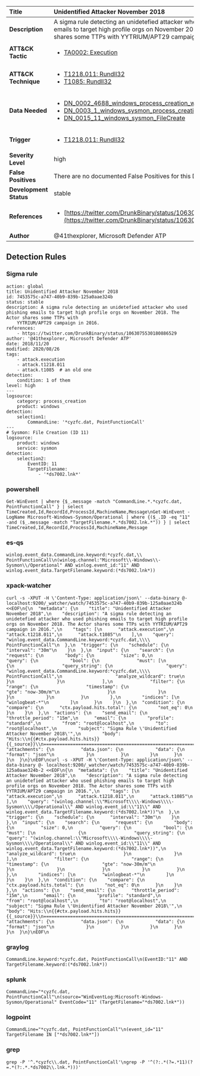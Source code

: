 | Title                    | Unidentified Attacker November 2018       |
|:-------------------------|:------------------|
| **Description**          | A sigma rule detecting an unidetefied attacker who used phishing emails to target high profile orgs on November 2018. The Actor shares some TTPs with YYTRIUM/APT29 campaign in 2016. |
| **ATT&amp;CK Tactic**    |  <ul><li>[TA0002: Execution](https://attack.mitre.org/tactics/TA0002)</li></ul>  |
| **ATT&amp;CK Technique** | <ul><li>[T1218.011: Rundll32](https://attack.mitre.org/techniques/T1218/011)</li><li>[T1085: Rundll32](https://attack.mitre.org/techniques/T1085)</li></ul>  |
| **Data Needed**          | <ul><li>[DN_0002_4688_windows_process_creation_with_commandline](../Data_Needed/DN_0002_4688_windows_process_creation_with_commandline.md)</li><li>[DN_0003_1_windows_sysmon_process_creation](../Data_Needed/DN_0003_1_windows_sysmon_process_creation.md)</li><li>[DN_0015_11_windows_sysmon_FileCreate](../Data_Needed/DN_0015_11_windows_sysmon_FileCreate.md)</li></ul>  |
| **Trigger**              | <ul><li>[T1218.011: Rundll32](../Triggers/T1218.011.md)</li></ul>  |
| **Severity Level**       | high |
| **False Positives**      |  There are no documented False Positives for this Detection Rule yet  |
| **Development Status**   | stable |
| **References**           | <ul><li>[https://twitter.com/DrunkBinary/status/1063075530180886529](https://twitter.com/DrunkBinary/status/1063075530180886529)</li></ul>  |
| **Author**               | @41thexplorer, Microsoft Defender ATP |


## Detection Rules

### Sigma rule

```
action: global
title: Unidentified Attacker November 2018
id: 7453575c-a747-40b9-839b-125a0aae324b
status: stable
description: A sigma rule detecting an unidetefied attacker who used phishing emails to target high profile orgs on November 2018. The Actor shares some TTPs with
    YYTRIUM/APT29 campaign in 2016.
references:
    - https://twitter.com/DrunkBinary/status/1063075530180886529
author: '@41thexplorer, Microsoft Defender ATP'
date: 2018/11/20
modified: 2020/08/26
tags:
    - attack.execution
    - attack.t1218.011
    - attack.t1085  # an old one
detection:
    condition: 1 of them
level: high
---
logsource:
    category: process_creation
    product: windows
detection:
    selection1:
        CommandLine: '*cyzfc.dat, PointFunctionCall'
---
# Sysmon: File Creation (ID 11)
logsource:
    product: windows
    service: sysmon
detection:
    selection2:
        EventID: 11
        TargetFilename: 
            - '*ds7002.lnk*' 
```





### powershell
    
```
Get-WinEvent | where {$_.message -match "CommandLine.*.*cyzfc.dat, PointFunctionCall" } | select TimeCreated,Id,RecordId,ProcessId,MachineName,Message\nGet-WinEvent -LogName Microsoft-Windows-Sysmon/Operational | where {($_.ID -eq "11" -and ($_.message -match "TargetFilename.*.*ds7002.lnk.*")) } | select TimeCreated,Id,RecordId,ProcessId,MachineName,Message
```


### es-qs
    
```
winlog.event_data.CommandLine.keyword:*cyzfc.dat,\\ PointFunctionCall\n(winlog.channel:"Microsoft\\-Windows\\-Sysmon\\/Operational" AND winlog.event_id:"11" AND winlog.event_data.TargetFilename.keyword:(*ds7002.lnk*))
```


### xpack-watcher
    
```
curl -s -XPUT -H \'Content-Type: application/json\' --data-binary @- localhost:9200/_watcher/watch/7453575c-a747-40b9-839b-125a0aae324b <<EOF\n{\n  "metadata": {\n    "title": "Unidentified Attacker November 2018",\n    "description": "A sigma rule detecting an unidetefied attacker who used phishing emails to target high profile orgs on November 2018. The Actor shares some TTPs with YYTRIUM/APT29 campaign in 2016.",\n    "tags": [\n      "attack.execution",\n      "attack.t1218.011",\n      "attack.t1085"\n    ],\n    "query": "winlog.event_data.CommandLine.keyword:*cyzfc.dat,\\\\ PointFunctionCall"\n  },\n  "trigger": {\n    "schedule": {\n      "interval": "30m"\n    }\n  },\n  "input": {\n    "search": {\n      "request": {\n        "body": {\n          "size": 0,\n          "query": {\n            "bool": {\n              "must": [\n                {\n                  "query_string": {\n                    "query": "winlog.event_data.CommandLine.keyword:*cyzfc.dat,\\\\ PointFunctionCall",\n                    "analyze_wildcard": true\n                  }\n                }\n              ],\n              "filter": {\n                "range": {\n                  "timestamp": {\n                    "gte": "now-30m/m"\n                  }\n                }\n              }\n            }\n          }\n        },\n        "indices": [\n          "winlogbeat-*"\n        ]\n      }\n    }\n  },\n  "condition": {\n    "compare": {\n      "ctx.payload.hits.total": {\n        "not_eq": 0\n      }\n    }\n  },\n  "actions": {\n    "send_email": {\n      "throttle_period": "15m",\n      "email": {\n        "profile": "standard",\n        "from": "root@localhost",\n        "to": "root@localhost",\n        "subject": "Sigma Rule \'Unidentified Attacker November 2018\'",\n        "body": "Hits:\\n{{#ctx.payload.hits.hits}}{{_source}}\\n================================================================================\\n{{/ctx.payload.hits.hits}}",\n        "attachments": {\n          "data.json": {\n            "data": {\n              "format": "json"\n            }\n          }\n        }\n      }\n    }\n  }\n}\nEOF\ncurl -s -XPUT -H \'Content-Type: application/json\' --data-binary @- localhost:9200/_watcher/watch/7453575c-a747-40b9-839b-125a0aae324b-2 <<EOF\n{\n  "metadata": {\n    "title": "Unidentified Attacker November 2018",\n    "description": "A sigma rule detecting an unidetefied attacker who used phishing emails to target high profile orgs on November 2018. The Actor shares some TTPs with YYTRIUM/APT29 campaign in 2016.",\n    "tags": [\n      "attack.execution",\n      "attack.t1218.011",\n      "attack.t1085"\n    ],\n    "query": "(winlog.channel:\\"Microsoft\\\\-Windows\\\\-Sysmon\\\\/Operational\\" AND winlog.event_id:\\"11\\" AND winlog.event_data.TargetFilename.keyword:(*ds7002.lnk*))"\n  },\n  "trigger": {\n    "schedule": {\n      "interval": "30m"\n    }\n  },\n  "input": {\n    "search": {\n      "request": {\n        "body": {\n          "size": 0,\n          "query": {\n            "bool": {\n              "must": [\n                {\n                  "query_string": {\n                    "query": "(winlog.channel:\\"Microsoft\\\\-Windows\\\\-Sysmon\\\\/Operational\\" AND winlog.event_id:\\"11\\" AND winlog.event_data.TargetFilename.keyword:(*ds7002.lnk*))",\n                    "analyze_wildcard": true\n                  }\n                }\n              ],\n              "filter": {\n                "range": {\n                  "timestamp": {\n                    "gte": "now-30m/m"\n                  }\n                }\n              }\n            }\n          }\n        },\n        "indices": [\n          "winlogbeat-*"\n        ]\n      }\n    }\n  },\n  "condition": {\n    "compare": {\n      "ctx.payload.hits.total": {\n        "not_eq": 0\n      }\n    }\n  },\n  "actions": {\n    "send_email": {\n      "throttle_period": "15m",\n      "email": {\n        "profile": "standard",\n        "from": "root@localhost",\n        "to": "root@localhost",\n        "subject": "Sigma Rule \'Unidentified Attacker November 2018\'",\n        "body": "Hits:\\n{{#ctx.payload.hits.hits}}{{_source}}\\n================================================================================\\n{{/ctx.payload.hits.hits}}",\n        "attachments": {\n          "data.json": {\n            "data": {\n              "format": "json"\n            }\n          }\n        }\n      }\n    }\n  }\n}\nEOF\n
```


### graylog
    
```
CommandLine.keyword:*cyzfc.dat, PointFunctionCall\n(EventID:"11" AND TargetFilename.keyword:(*ds7002.lnk*))
```


### splunk
    
```
CommandLine="*cyzfc.dat, PointFunctionCall"\n(source="WinEventLog:Microsoft-Windows-Sysmon/Operational" EventCode="11" (TargetFilename="*ds7002.lnk*"))
```


### logpoint
    
```
CommandLine="*cyzfc.dat, PointFunctionCall"\n(event_id="11" TargetFilename IN ["*ds7002.lnk*"])
```


### grep
    
```
grep -P '^.*cyzfc\\.dat, PointFunctionCall'\ngrep -P '^(?:.*(?=.*11)(?=.*(?:.*.*ds7002\\.lnk.*)))'
```




